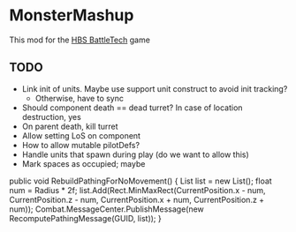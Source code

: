 # MonsterMashup
This mod for the [HBS BattleTech](http://battletechgame.com/) game 

## TODO
- Link init of units. Maybe use support unit construct to avoid init tracking?
  - Otherwise, have to sync
- Should component death == dead turret? In case of location destruction, yes
- On parent death, kill turret
- Allow setting LoS on component
- How to allow mutable pilotDefs?
- Handle units that spawn during play (do we want to allow this)
- Mark spaces as occupied; maybe

public void RebuildPathingForNoMovement()
{
	List<Rect> list = new List<Rect>();
	float num = Radius * 2f;
	list.Add(Rect.MinMaxRect(CurrentPosition.x - num, CurrentPosition.z - num, CurrentPosition.x + num, CurrentPosition.z + num));
	Combat.MessageCenter.PublishMessage(new RecomputePathingMessage(GUID, list));
}